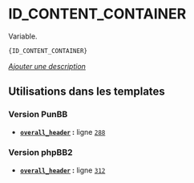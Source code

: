 # ID_CONTENT_CONTAINER


Variable.

```html
{ID_CONTENT_CONTAINER}
```

[*Ajouter une description*](https://fa-tvars.appspot.com/var/ID_CONTENT_CONTAINER)

## Utilisations dans les templates

### Version PunBB
* __[`overall_header`](../tpl/var/punbb/overall_header.md#readme) :__ ligne [`288`](../tpl/src/punbb/overall_header.tpl#L288)

### Version phpBB2
* __[`overall_header`](../tpl/var/subsilver/overall_header.md#readme) :__ ligne [`312`](../tpl/src/subsilver/overall_header.tpl#L312)